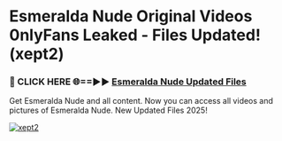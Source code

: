 # Esmeralda Nude Original Videos 0nlyFans Leaked - Files Updated! (xept2)

<h3>🔴 CLICK HERE 🌐==►► <a href="https://tinyurl.com/y5r63du9" rel="nofollow">Esmeralda Nude Updated Files</a></h3>

Get Esmeralda Nude and all content. Now you can access all videos and pictures of Esmeralda Nude. New Updated Files 2025!

[![xept2](https://i.imgur.com/UVo9nyh.gif)](https://tinyurl.com/y5r63du9)